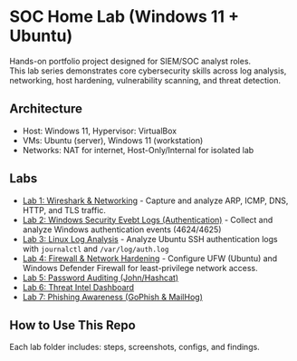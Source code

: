 # SOC Home Lab (Windows 11 + Ubuntu)

Hands-on portfolio project designed for SIEM/SOC analyst roles.  
This lab series demonstrates core cybersecurity skills across log analysis, networking, host hardening, vulnerability scanning, and threat detection.

## Architecture
- Host: Windows 11, Hypervisor: VirtualBox
- VMs: Ubuntu (server), Windows 11 (workstation)
- Networks: NAT for internet, Host-Only/Internal for isolated lab

## Labs
- [Lab 1: Wireshark & Networking](/lab1-wireshark) -  Capture and analyze ARP, ICMP, DNS, HTTP, and TLS traffic.
- [Lab 2: Windows Security Evebt Logs (Authentication)](/lab2-windows-security-event-logs) - Collect and analyze Windows authentication events (4624/4625)
- [Lab 3: Linux Log Analysis](/lab3-linux-log-analysis) - Analyze Ubuntu SSH authentication logs with `journalctl` and `/var/log/auth.log`
- [Lab 4: Firewall & Network Hardening](/lab4-firewall-network-hardening) - Configure UFW (Ubuntu) and Windows Defender Firewall for least-privilege network access.
- [Lab 5: Password Auditing (John/Hashcat)](/lab5-password-auditing)
- [Lab 6: Threat Intel Dashboard](/lab6-threat-intel-dashboard)
- [Lab 7: Phishing Awareness (GoPhish & MailHog)](/lab7-phishing-awareness)

## How to Use This Repo
Each lab folder includes: steps, screenshots, configs, and findings.

